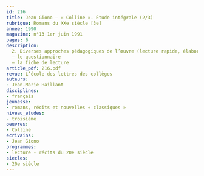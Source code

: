 ```yaml
---
id: 216
title: Jean Giono – « Colline ». Étude intégrale (2/3)
rubrique: Romans du XXe siècle [3e]
annee: 1990
magazine: n°13 1er juin 1991
pages: 6
description: 
  2. Diverses approches pédagogiques de l’œuvre (lecture rapide, élaboration d’une fiche de lecture, étude approfondie de l’œuvre complète)
  – le questionnaire
  – la fiche de lecture
article_pdf: 216.pdf
revue: L’école des lettres des collèges
auteurs:
- Jean-Marie Haillant
disciplines:
- français
jeunesse:
- romans, récits et nouvelles « classiques »
niveau_etudes:
- troisième
oeuvres:
- Colline
ecrivains:
- Jean Giono
programmes:
- lecture - récits du 20e siècle
siecles:
- 20e siècle
---
```

